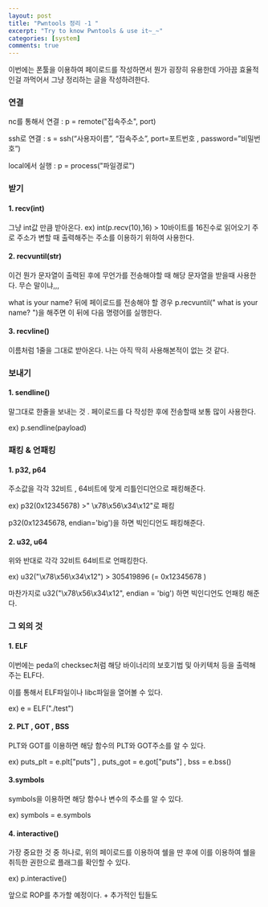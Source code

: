 ```yaml
---
layout: post
title: "Pwntools 정리 -1 "
excerpt: "Try to know Pwntools & use it~_~"
categories: [system]
comments: true
---
```


이번에는 폰툴을 이용하여 페이로드를 작성하면서 뭔가 굉장히 유용한데 가아끔 효율적인걸 까먹어서 그냥 정리하는 글을 작성하려한다.

### 연결

nc를 통해서 연결 : p = remote("접속주소", port)

ssh로 연결 : s = ssh(“사용자이름”, “접속주소”, port=포트번호 , password=”비밀번호”)

local에서 실행 : p = process("파일경로")

### 받기

#### 1. recv(int) 

그냥 int값 만큼 받아온다. ex) int(p.recv(10),16) > 10바이트를 16진수로 읽어오기 주로 주소가 변할 때 출력해주는 주소를 이용하기 위하여 사용한다.

#### 2. recvuntil(str)

이건 뭔가 문자열이 출력된 후에 무언가를 전송해야할 때 해당 문자열을 받을때 사용한다. 무슨 말이냐,,,

what is your name? 뒤에 페이로드를 전송해야 할 경우 p.recvuntil(" what is your name? ")을 해주면 이 뒤에 다음 명령어를 실행한다.

#### 3. recvline()

이름처럼 1줄을 그대로 받아온다. 나는 아직 딱히 사용해본적이 없는 것 같다.

### 보내기

#### 1. sendline()

말그대로 한줄을 보내는 것 .
페이로드를 다 작성한 후에 전송할때 보통 많이 사용한다.

ex) p.sendline(payload)

### 패킹 & 언패킹

#### 1. p32, p64

주소값을 각각 32비트 , 64비트에 맞게 리틀인디언으로 패킹해준다. 

ex) p32(0x12345678) >" \x78\x56\x34\x12"로 패킹

p32(0x12345678, endian='big')을 하면 빅인디언도 패킹해준다.

#### 2. u32, u64

위와 반대로  각각 32비트 64비트로 언패킹한다.

ex) u32("\x78\x56\x34\x12") > 305419896 (= 0x12345678 )

마찬가지로 u32("\x78\x56\x34\x12", endian = 'big') 하면 빅인디언도 언패킹 해준다.

### 그 외의 것

#### 1. ELF

이번에는 peda의 checksec처럼 해당 바이너리의 보호기법 및 아키텍처 등을 출력해주는 ELF다. 

이를 통해서  ELF파일이나 libc파일을 열어볼 수 있다. 

ex) e = ELF("./test") 

#### 2. PLT , GOT , BSS

PLT와 GOT를 이용하면 해당 함수의 PLT와 GOT주소를 알 수 있다. 

ex)  puts_plt = e.plt["puts"] , puts_got = e.got["puts"]  , bss = e.bss()

#### 3.symbols

symbols을 이용하면 해당 함수나 변수의 주소를  알 수 있다.

ex) symbols = e.symbols

#### 4. interactive()

가장 중요한 것 중 하나로, 위의 페이로드를 이용하여 쉘을 딴 후에 이를 이용하여 쉘을 취득한 권한으로 플래그를 확인할 수 있다.

ex) p.interactive()

 

앞으로 ROP를 추가할 예정이다. + 추가적인 팁들도